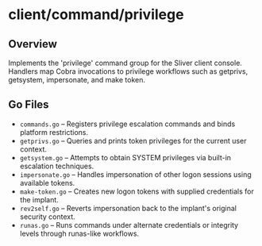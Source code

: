 # client/command/privilege

## Overview

Implements the 'privilege' command group for the Sliver client console. Handlers map Cobra invocations to privilege workflows such as getprivs, getsystem, impersonate, and make token.

## Go Files

- `commands.go` – Registers privilege escalation commands and binds platform restrictions.
- `getprivs.go` – Queries and prints token privileges for the current user context.
- `getsystem.go` – Attempts to obtain SYSTEM privileges via built-in escalation techniques.
- `impersonate.go` – Handles impersonation of other logon sessions using available tokens.
- `make-token.go` – Creates new logon tokens with supplied credentials for the implant.
- `rev2self.go` – Reverts impersonation back to the implant's original security context.
- `runas.go` – Runs commands under alternate credentials or integrity levels through runas-like workflows.
